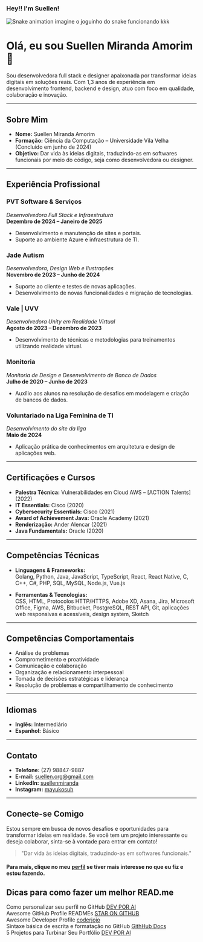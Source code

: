 ### Hey!! I'm Suellen!

![Snake animation](https://github.com/SuellenMiranda/SuellenMiranda/blob/output/github-user-contribution.svg)
imagine o joguinho do snake funcionando kkk

# Olá, eu sou Suellen Miranda Amorim 👋

Sou desenvolvedora full stack e designer apaixonada por transformar ideias digitais em soluções reais. Com 1,3 anos de experiência em desenvolvimento frontend, backend e design, atuo com foco em qualidade, colaboração e inovação.

---

## Sobre Mim

- **Nome:** Suellen Miranda Amorim
- **Formação:** Ciência da Computação – Universidade Vila Velha (Concluído em junho de 2024)
- **Objetivo:** Dar vida às ideias digitais, traduzindo-as em softwares funcionais por meio do código, seja como desenvolvedora ou designer.

---

## Experiência Profissional

### PVT Software & Serviços  
*Desenvolvedora Full Stack e Infraestrutura*  
**Dezembro de 2024 – Janeiro de 2025**  
- Desenvolvimento e manutenção de sites e portais.  
- Suporte ao ambiente Azure e infraestrutura de TI.

### Jade Autism  
*Desenvolvedora, Design Web e Ilustrações*  
**Novembro de 2023 – Junho de 2024**  
- Suporte ao cliente e testes de novas aplicações.  
- Desenvolvimento de novas funcionalidades e migração de tecnologias.

### Vale | UVV  
*Desenvolvedora Unity em Realidade Virtual*  
**Agosto de 2023 – Dezembro de 2023**  
- Desenvolvimento de técnicas e metodologias para treinamentos utilizando realidade virtual.

### Monitoria  
*Monitoria de Design e Desenvolvimento de Banco de Dados*  
**Julho de 2020 – Junho de 2023**  
- Auxílio aos alunos na resolução de desafios em modelagem e criação de bancos de dados.

### Voluntariado na Liga Feminina de TI  
*Desenvolvimento do site da liga*  
**Maio de 2024**  
- Aplicação prática de conhecimentos em arquitetura e design de aplicações web.

---

## Certificações e Cursos

- **Palestra Técnica:** Vulnerabilidades em Cloud AWS – [ACTION Talents] (2022)
- **IT Essentials:** Cisco (2020)
- **Cybersecurity Essentials:** Cisco (2021)
- **Award of Achievement Java:** Oracle Academy (2021)
- **Renderização:** Ander Alencar (2021)
- **Java Fundamentals:** Oracle (2020)

---

## Competências Técnicas

- **Linguagens & Frameworks:**  
  Golang, Python, Java, JavaScript, TypeScript, React, React Native, C, C++, C#, PHP, SQL, MySQL, Node.js, Vue.js

- **Ferramentas & Tecnologias:**  
  CSS, HTML, Protocolos HTTP/HTTPS, Adobe XD, Asana, Jira, Microsoft Office, Figma, AWS, Bitbucket, PostgreSQL, REST API, Git, aplicações web responsivas e acessíveis, design system, Sketch

---

## Competências Comportamentais

- Análise de problemas  
- Comprometimento e proatividade  
- Comunicação e colaboração  
- Organização e relacionamento interpessoal  
- Tomada de decisões estratégicas e liderança  
- Resolução de problemas e compartilhamento de conhecimento

---

## Idiomas

- **Inglês:** Intermediário  
- **Espanhol:** Básico

---

## Contato

- **Telefone:** (27) 98847-9887  
- **E-mail:** [suellen.org@gmail.com](mailto:suellen.org@gmail.com)  
- **LinkedIn:** [suellenmiranda](https://www.linkedin.com/in/suellenmiranda/)  
- **Instagram:** [mayukosuh](https://www.instagram.com/mayukosuh)

---

## Conecte-se Comigo

Estou sempre em busca de novos desafios e oportunidades para transformar ideias em realidade. Se você tem um projeto interessante ou deseja colaborar, sinta-se à vontade para entrar em contato!

> "Dar vida às ideias digitais, traduzindo-as em softwares funcionais."

  
#### Para mais, clique no meu [perfil](https://github.com/SuellenMiranda?tab=repositories) se tiver mais interesse no que eu fiz e estou fazendo.

</div>


## Dicas para como fazer um melhor READ.me
Como personalizar seu perfil no GitHub [DEV POR AI](https://devporai.com.br/como-personalizar-seu-perfil-no-github/) <br>
Awesome GitHub Profile READMEs [STAR ON GITHUB](https://zzetao.github.io/awesome-github-profile/) <br>
Awesome Developer Profile [coderjojo](https://github.com/coderjojo/creative-profile-readme) <br>
Sintaxe básica de escrita e formatação no GitHub [GithHub Docs](https://docs.github.com/pt/get-started/writing-on-github/getting-started-with-writing-and-formatting-on-github/basic-writing-and-formatting-syntax) <br>
5 Projetos para Turbinar Seu Portfólio [DEV POR AI](https://devporai.com.br/5-projetos-para-turbinar-seu-portfolio/)
